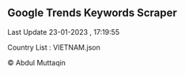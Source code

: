 

## Google Trends Keywords Scraper 
 
Last Update 23-01-2023 , 17:19:55

Country List :
VIETNAM.json



© Abdul Muttaqin 
